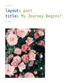 ```yaml
---  
layout: post  
title: My Journey Begins!
---    
```


<img src="/images/flowers_fp.jpg" alt="Flowers" style="width:25%;">



 


